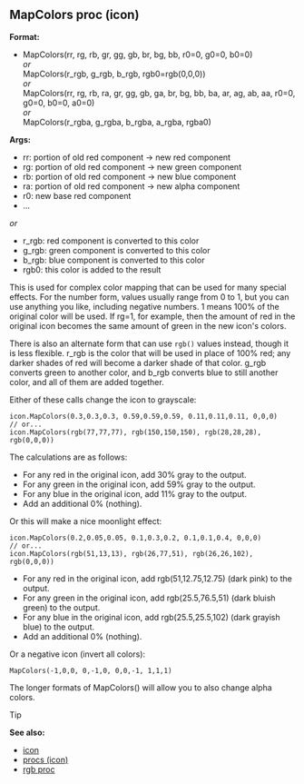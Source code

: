 ## MapColors proc (icon)

**Format:**
+   MapColors(rr, rg, rb, gr, gg, gb, br, bg, bb, r0=0, g0=0, b0=0)\
    *or*\
    MapColors(r_rgb, g_rgb, b_rgb, rgb0=rgb(0,0,0))\
    *or*\
    MapColors(rr, rg, rb, ra, gr, gg, gb, ga, br, bg, bb, ba, ar, ag,
    ab, aa, r0=0, g0=0, b0=0, a0=0)\
    *or*\
    MapColors(r_rgba, g_rgba, b_rgba, a_rgba, rgba0)

**Args:**
+   rr: portion of old red component -> new red component
+   rg: portion of old red component -> new green component
+   rb: portion of old red component -> new blue component
+   ra: portion of old red component -> new alpha component
+   r0: new base red component
+   ...

*or*
+   r_rgb: red component is converted to this color
+   g_rgb: green component is converted to this color
+   b_rgb: blue component is converted to this color
+   rgb0: this color is added to the result

This is used for complex color mapping that can be used for
many special effects. For the number form, values usually range from 0
to 1, but you can use anything you like, including negative numbers. 1
means 100% of the original color will be used. If rg=1, for example,
then the amount of red in the original icon becomes the same amount of
green in the new icon\'s colors. 

There is also an alternate
form that can use `rgb()` values instead, though it is less flexible.
r_rgb is the color that will be used in place of 100% red; any darker
shades of red will become a darker shade of that color. g_rgb converts
green to another color, and b_rgb converts blue to still another color,
and all of them are added together. 

Either of these calls
change the icon to grayscale: 
```dm
icon.MapColors(0.3,0.3,0.3, 0.59,0.59,0.59, 0.11,0.11,0.11, 0,0,0)
// or...
icon.MapColors(rgb(77,77,77), rgb(150,150,150), rgb(28,28,28), rgb(0,0,0))
```
The calculations are as follows:
-   For any red in the original icon, add 30% gray to the output.
-   For any green in the original icon, add 59% gray to the output.
-   For any blue in the original icon, add 11% gray to the output.
-   Add an additional 0% (nothing).

Or this will make a nice moonlight effect:

```dm
icon.MapColors(0.2,0.05,0.05, 0.1,0.3,0.2, 0.1,0.1,0.4, 0,0,0)
// or...
icon.MapColors(rgb(51,13,13), rgb(26,77,51), rgb(26,26,102), rgb(0,0,0))
```

-   For any red in the original icon, add rgb(51,12.75,12.75) (dark
    pink) to the output.
-   For any green in the original icon, add rgb(25.5,76.5,51) (dark
    bluish green) to the output.
-   For any blue in the original icon, add rgb(25.5,25.5,102) (dark
    grayish blue) to the output.
-   Add an additional 0% (nothing).


Or a negative icon (invert all colors):

```dm
MapColors(-1,0,0, 0,-1,0, 0,0,-1, 1,1,1)
```

The longer formats of MapColors() will allow you to also change
alpha colors.

> [!TIP] 
> **See also:**
> +   [icon](/ref/icon.md) 
> +   [procs (icon)](/ref/icon/proc.md) 
> +   [rgb proc](/ref/proc/rgb.md) 